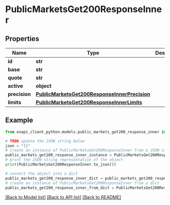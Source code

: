# PublicMarketsGet200ResponseInner


## Properties

Name | Type | Description | Notes
------------ | ------------- | ------------- | -------------
**id** | **str** |  | 
**base** | **str** |  | 
**quote** | **str** |  | 
**active** | **object** |  | [optional] 
**precision** | [**PublicMarketsGet200ResponseInnerPrecision**](PublicMarketsGet200ResponseInnerPrecision.md) |  | 
**limits** | [**PublicMarketsGet200ResponseInnerLimits**](PublicMarketsGet200ResponseInnerLimits.md) |  | 

## Example

```python
from exapi_client_python.models.public_markets_get200_response_inner import PublicMarketsGet200ResponseInner

# TODO update the JSON string below
json = "{}"
# create an instance of PublicMarketsGet200ResponseInner from a JSON string
public_markets_get200_response_inner_instance = PublicMarketsGet200ResponseInner.from_json(json)
# print the JSON string representation of the object
print(PublicMarketsGet200ResponseInner.to_json())

# convert the object into a dict
public_markets_get200_response_inner_dict = public_markets_get200_response_inner_instance.to_dict()
# create an instance of PublicMarketsGet200ResponseInner from a dict
public_markets_get200_response_inner_from_dict = PublicMarketsGet200ResponseInner.from_dict(public_markets_get200_response_inner_dict)
```
[[Back to Model list]](../README.md#documentation-for-models) [[Back to API list]](../README.md#documentation-for-api-endpoints) [[Back to README]](../README.md)


